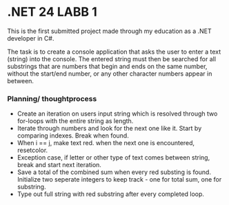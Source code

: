 # .NET 24 LABB 1

This is the first submitted project made through my education as a .NET developer in C#. 

The task is to create a console application that asks the user to enter a text (string) into the console. The entered string must then be searched for all substrings that are numbers that begin and ends on the same number, without the start/end number, or any other character numbers appear in between.

### Planning/ thoughtprocess

- Create an iteration on users input string which is resolved through two for-loops with the entire string as length.
- Iterate through numbers and look for the next one like it. Start by comparing indexes. Break when found.
- When i == j, make text red. when the next one is encountered, resetcolor.
- Exception case, if letter or other type of text comes between string, break and start next iteration.
- Save a total of the combined sum when every red substing is found. Initialize two seperate integers to keep track - one for total sum, one for substring. 
- Type out full string with red substring after every completed loop.
